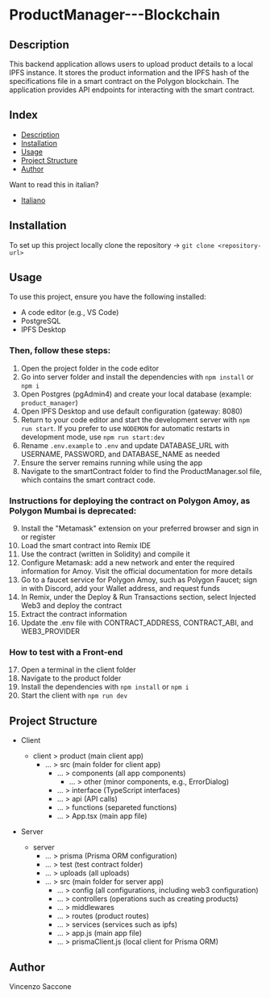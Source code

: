 # ProductManager---Blockchain

## Description
This backend application allows users to upload product details to a local IPFS instance. It stores the product information and the IPFS hash of the specifications file in a smart contract on the Polygon blockchain. The application provides API endpoints for interacting with the smart contract.

## Index
- [Description](#description)
- [Installation](#installation)
- [Usage](#usage)
- [Project Structure](#project-structure)
- [Author](#author)

Want to read this in italian?
- [Italiano](README.it.md)


## Installation
To set up this project locally clone the repository -> `git clone <repository-url>`


## Usage
To use this project, ensure you have the following installed:
- A code editor (e.g., VS Code)
- PostgreSQL
- IPFS Desktop

### Then, follow these steps:

1. Open the project folder in the code editor
2. Go into server folder and install the dependencies with `npm install` or `npm i`
3. Open Postgres (pgAdmin4) and create your local database (example: `product_manager`)
4. Open IPFS Desktop and use default configuration (gateway: 8080)
5. Return to your code editor and start the development server with `npm run start`. If you prefer to use `NODEMON` for automatic restarts in development mode, use `npm run start:dev`
6. Rename `.env.example` to `.env` and update DATABASE_URL with USERNAME, PASSWORD, and DATABASE_NAME as needed
7. Ensure the server remains running while using the app
8. Navigate to the smartContract folder to find the ProductManager.sol file, which contains the smart contract code. 

### Instructions for deploying the contract on Polygon Amoy, as Polygon Mumbai is deprecated:

9. Install the "Metamask" extension on your preferred browser and sign in or register
10. Load the smart contract into Remix IDE
11. Use the contract (written in Solidity) and compile it
12. Configure Metamask: add a new network and enter the required information for Amoy. Visit the official documentation for more details
13. Go to a faucet service for Polygon Amoy, such as Polygon Faucet; sign in with Discord, add your Wallet address, and request funds
14. In Remix, under the Deploy & Run Transactions section, select Injected Web3 and deploy the contract
15. Extract the contract information
16. Update the .env file with CONTRACT_ADDRESS, CONTRACT_ABI, and WEB3_PROVIDER

### How to test with a Front-end
17. Open a terminal in the client folder
18. Navigate to the product folder
19. Install the dependencies with `npm install` or `npm i`
20. Start the client with `npm run dev`


## Project Structure
- Client
    - client > product (main client app)
        - ... > src (main folder for client app)
            - ... > components (all app components)
                - ... > other (minor components, e.g., ErrorDialog)
            - ... > interface (TypeScript interfaces)
            - ... > api (API calls)
            - ... > functions (separeted functions)
            - ... > App.tsx (main app file)

- Server
    - server 
        - ... > prisma (Prisma ORM configuration)
        - ... > test (test contract folder)
        - ... > uploads (all uploads)
        - ... > src (main folder for server app)
            - ... > config (all configurations, including web3 configuration)
            - ... > controllers (operations such as creating products)
            - ... > middlewares 
            - ... > routes (product routes)
            - ... > services (services such as ipfs)
            - ... > app.js (main app file)
            - ... > prismaClient.js (local client for Prisma ORM)

## Author 
Vincenzo Saccone
